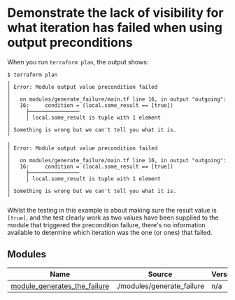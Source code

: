 # Demonstrate the lack of visibility for what iteration has failed when using output preconditions

When you run `terraform plan`, the output shows:
```
$ terraform plan
╷
│ Error: Module output value precondition failed
│ 
│   on modules/generate_failure/main.tf line 16, in output "outgoing":
│   16:     condition = (local.some_result == [true])
│     ├────────────────
│     │ local.some_result is tuple with 1 element
│ 
│ Something is wrong but we can't tell you what it is.
╵
╷
│ Error: Module output value precondition failed
│ 
│   on modules/generate_failure/main.tf line 16, in output "outgoing":
│   16:     condition = (local.some_result == [true])
│     ├────────────────
│     │ local.some_result is tuple with 1 element
│ 
│ Something is wrong but we can't tell you what it is.
╵

```

Whilst the testing in this example is about making sure the result value is `[true]`, and the test clearly work as two
values have been supplied to the module that triggered the precondition failure, there's no information available to
determine which iteration was the one (or ones) that failed.


<!-- BEGIN_TF_DOCS -->


## Modules

| Name | Source | Version |
|------|--------|---------|
| <a name="module_module_generates_the_failure"></a> [module\_generates\_the\_failure](#module\_module\_generates\_the\_failure) | ./modules/generate_failure | n/a |
<!-- END_TF_DOCS -->
